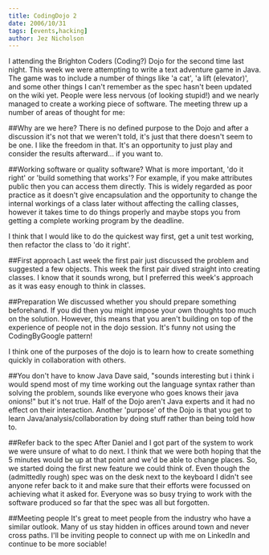 ```yaml
---
title: CodingDojo 2
date: 2006/10/31
tags: [events,hacking]
author: Jez Nicholson
---
```

I attending the Brighton Coders (Coding?) Dojo for the second time last night. This week we were attempting to write a text adventure game in Java. The game was to include a number of things like 'a cat', 'a lift (elevator)', and some other things I can't remember as the spec hasn't been updated on the wiki yet. People were less nervous (of looking stupid!) and we nearly managed to create a working piece of software. The meeting threw up a number of areas of thought for me:

##Why are we here?
There is no defined purpose to the Dojo and after a discussion it's not that we weren't told, it's just that there doesn't seem to be one. I like the freedom in that. It's an opportunity to just play and consider the results afterward... if you want to.

##Working software or quality software?
What is more important, 'do it right' or 'build something that works'? For example, if you make attributes public then you can access them directly. This is widely regarded as poor practice as it doesn't give encapsulation and the opportunity to change the internal workings of a class later without affecting the calling classes, however it takes time to do things properly and maybe stops you from getting a complete working program by the deadline.

I think that I would like to do the quickest way first, get a unit test working, then refactor the class to 'do it right'.

##First approach
Last week the first pair just discussed the problem and suggested a few objects. This week the first pair dived straight into creating classes. I know that it sounds wrong, but I preferred this week's approach as it was easy enough to think in classes.

##Preparation
We discussed whether you should prepare something beforehand. If you did then you might impose your own thoughts too much on the solution. However, this means that you aren't building on top of the experience of people not in the dojo session. It's funny not using the CodingByGoogle pattern!

I think one of the purposes of the dojo is to learn how to create something quickly in collaboration with others.

##You don't have to know Java
Dave said, "sounds interesting but i think i would spend most of my time working out the language syntax rather than solving the problem, sounds like everyone who goes knows their java onions!" but it's not true. Half of the Dojo aren't Java experts and it had no effect on their interaction. Another 'purpose' of the Dojo is that you get to learn Java/analysis/collaboration by doing stuff rather than being told how to.

##Refer back to the spec
After Daniel and I got part of the system to work we were unsure of what to do next. I think that we were both hoping that the 5 minutes would be up at that point and we'd be able to change places. So, we started doing the first new feature we could think of. Even though the (admittedly rough) spec was on the desk next to the keyboard I didn't see anyone refer back to it and make sure that their efforts were focussed on achieving what it asked for. Everyone was so busy trying to work with the software produced so far that the spec was all but forgotten.

##Meeting people
It's great to meet people from the industry who have a similar outlook. Many of us stay hidden in offices around town and never cross paths. I'll be inviting people to connect up with me on LinkedIn and continue to be more sociable!
